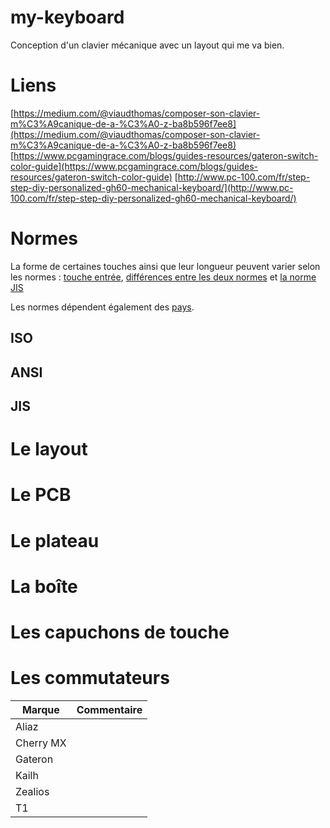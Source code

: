 # my-keyboard
Conception d'un clavier mécanique avec un layout qui me va bien.

# Liens
[https://medium.com/@viaudthomas/composer-son-clavier-m%C3%A9canique-de-a-%C3%A0-z-ba8b596f7ee8](https://medium.com/@viaudthomas/composer-son-clavier-m%C3%A9canique-de-a-%C3%A0-z-ba8b596f7ee8)
[https://www.pcgamingrace.com/blogs/guides-resources/gateron-switch-color-guide](https://www.pcgamingrace.com/blogs/guides-resources/gateron-switch-color-guide)
[http://www.pc-100.com/fr/step-step-diy-personalized-gh60-mechanical-keyboard/](http://www.pc-100.com/fr/step-step-diy-personalized-gh60-mechanical-keyboard/)

# Normes
La forme de certaines touches ainsi que leur longueur peuvent varier selon les normes : [touche entrée](https://deskthority.net/wiki/Return_key), [différences entre les deux normes](https://deskthority.net/wiki/ANSI_vs_ISO) et [la norme JIS](https://deskthority.net/wiki/ANSI_vs_JIS)

Les normes dépendent également des [pays](https://www.qeyboard.fr/2019/01/ansi-iso-ou/).


## ISO
## ANSI
## JIS
# Le layout
# Le PCB
# Le plateau
# La boîte
# Les capuchons de touche
# Les commutateurs
|Marque|Commentaire|
|------|-----------|
|Aliaz||
|Cherry MX||
|Gateron||
|Kailh||
|Zealios||
|T1||

